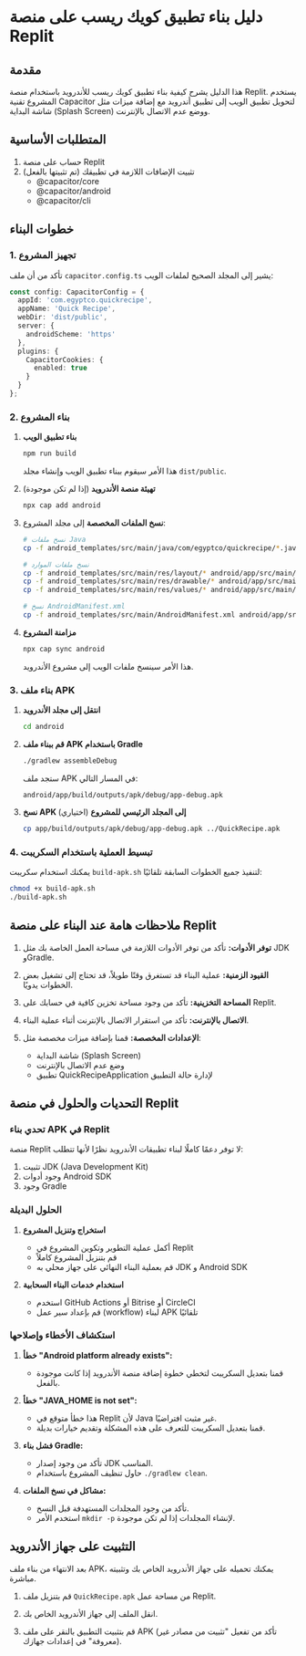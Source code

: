 # دليل بناء تطبيق كويك ريسب على منصة Replit

## مقدمة

هذا الدليل يشرح كيفية بناء تطبيق كويك ريسب للأندرويد باستخدام منصة Replit. يستخدم المشروع تقنية Capacitor لتحويل تطبيق الويب إلى تطبيق أندرويد مع إضافة ميزات مثل شاشة البداية (Splash Screen) ووضع عدم الاتصال بالإنترنت.

## المتطلبات الأساسية

1. حساب على منصة Replit
2. تثبيت الإضافات اللازمة في تطبيقك (تم تثبيتها بالفعل)
   - @capacitor/core
   - @capacitor/android
   - @capacitor/cli

## خطوات البناء

### 1. تجهيز المشروع

تأكد من أن ملف `capacitor.config.ts` يشير إلى المجلد الصحيح لملفات الويب:

```typescript
const config: CapacitorConfig = {
  appId: 'com.egyptco.quickrecipe',
  appName: 'Quick Recipe',
  webDir: 'dist/public',
  server: {
    androidScheme: 'https'
  },
  plugins: {
    CapacitorCookies: {
      enabled: true
    }
  }
};
```

### 2. بناء المشروع

1. **بناء تطبيق الويب**

   ```bash
   npm run build
   ```

   هذا الأمر سيقوم ببناء تطبيق الويب وإنشاء مجلد `dist/public`.

2. **تهيئة منصة الأندرويد** (إذا لم تكن موجودة)

   ```bash
   npx cap add android
   ```

3. **نسخ الملفات المخصصة** إلى مجلد المشروع:

   ```bash
   # نسخ ملفات Java
   cp -f android_templates/src/main/java/com/egyptco/quickrecipe/*.java android/app/src/main/java/com/egyptco/quickrecipe/
   
   # نسخ ملفات الموارد
   cp -f android_templates/src/main/res/layout/* android/app/src/main/res/layout/
   cp -f android_templates/src/main/res/drawable/* android/app/src/main/res/drawable/
   cp -f android_templates/src/main/res/values/* android/app/src/main/res/values/
   
   # نسخ AndroidManifest.xml
   cp -f android_templates/src/main/AndroidManifest.xml android/app/src/main/AndroidManifest.xml
   ```

4. **مزامنة المشروع**

   ```bash
   npx cap sync android
   ```

   هذا الأمر سينسخ ملفات الويب إلى مشروع الأندرويد.

### 3. بناء ملف APK

1. **انتقل إلى مجلد الأندرويد**

   ```bash
   cd android
   ```

2. **قم ببناء ملف APK باستخدام Gradle**

   ```bash
   ./gradlew assembleDebug
   ```

   ستجد ملف APK في المسار التالي:
   
   ```
   android/app/build/outputs/apk/debug/app-debug.apk
   ```

3. **نسخ APK إلى المجلد الرئيسي للمشروع** (اختياري)

   ```bash
   cp app/build/outputs/apk/debug/app-debug.apk ../QuickRecipe.apk
   ```

### 4. تبسيط العملية باستخدام السكريبت

يمكنك استخدام سكريبت `build-apk.sh` لتنفيذ جميع الخطوات السابقة تلقائيًا:

```bash
chmod +x build-apk.sh
./build-apk.sh
```

## ملاحظات هامة عند البناء على منصة Replit

1. **توفر الأدوات:** تأكد من توفر الأدوات اللازمة في مساحة العمل الخاصة بك مثل JDK وGradle.

2. **القيود الزمنية:** عملية البناء قد تستغرق وقتًا طويلاً، قد تحتاج إلى تشغيل بعض الخطوات يدويًا.

3. **المساحة التخزينية:** تأكد من وجود مساحة تخزين كافية في حسابك على Replit.

4. **الاتصال بالإنترنت:** تأكد من استقرار الاتصال بالإنترنت أثناء عملية البناء.

5. **الإعدادات المخصصة:** قمنا بإضافة ميزات مخصصة مثل:
   - شاشة البداية (Splash Screen)
   - وضع عدم الاتصال بالإنترنت
   - تطبيق QuickRecipeApplication لإدارة حالة التطبيق

## التحديات والحلول في منصة Replit

### تحدي بناء APK في Replit

منصة Replit لا توفر دعمًا كاملًا لبناء تطبيقات الأندرويد نظرًا لأنها تتطلب:
1. تثبيت JDK (Java Development Kit)
2. وجود أدوات Android SDK
3. وجود Gradle

### الحلول البديلة

1. **استخراج وتنزيل المشروع**
   - أكمل عملية التطوير وتكوين المشروع في Replit
   - قم بتنزيل المشروع كاملاً
   - قم بعملية البناء النهائي على جهاز محلي به JDK و Android SDK

2. **استخدام خدمات البناء السحابية**
   - استخدم GitHub Actions أو Bitrise أو CircleCI
   - قم بإعداد سير عمل (workflow) لبناء APK تلقائيًا

### استكشاف الأخطاء وإصلاحها

1. **خطأ "Android platform already exists":**
   - قمنا بتعديل السكريبت لتخطي خطوة إضافة منصة الأندرويد إذا كانت موجودة بالفعل.

2. **خطأ "JAVA_HOME is not set":**
   - هذا خطأ متوقع في Replit لأن Java غير مثبت افتراضيًا.
   - قمنا بتعديل السكريبت للتعرف على هذه المشكلة وتقديم خيارات بديلة.

3. **فشل بناء Gradle:**
   - تأكد من وجود إصدار JDK المناسب.
   - حاول تنظيف المشروع باستخدام `./gradlew clean`.

4. **مشاكل في نسخ الملفات:**
   - تأكد من وجود المجلدات المستهدفة قبل النسخ.
   - استخدم الأمر `mkdir -p` لإنشاء المجلدات إذا لم تكن موجودة.

## التثبيت على جهاز الأندرويد

بعد الانتهاء من بناء ملف APK، يمكنك تحميله على جهاز الأندرويد الخاص بك وتثبيته مباشرة.

1. قم بتنزيل ملف `QuickRecipe.apk` من مساحة عمل Replit.

2. انقل الملف إلى جهاز الأندرويد الخاص بك.

3. قم بتثبيت التطبيق بالنقر على ملف APK (تأكد من تفعيل "تثبيت من مصادر غير معروفة" في إعدادات جهازك).